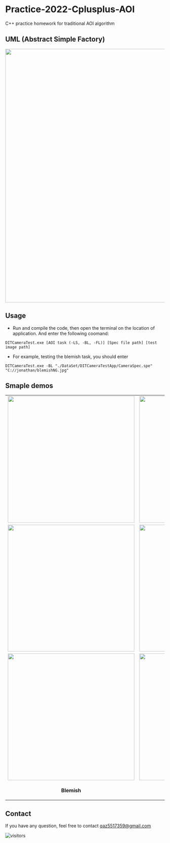 # Practice-2022-Cplusplus-AOI
C++ practice homework for traditional AOI algorithm

## UML (Abstract Simple Factory)  
<img src = "https://i.imgur.com/c2PE5cU.png" width="800">

## Usage  
  - Run and compile the code, then open the terminal on the location of application. And enter the following coomand:  
  ```
  DITCameraTest.exe [AOI task (-LS, -BL, -FL)] [Spec file path] [test image path]
  ```
  
  - For example, testing the blemish task, you should enter
  ```
  DITCameraTest.exe -BL "./DataSet/DITCameraTestApp/CameraSpec.spe" "C://jonathan/blemishNG.jpg"
  ```

## Smaple demos  

<table>
  <tr>
    <td> <img src = "https://i.imgur.com/8xvJlB5.jpg" width="400"> </td>
    <td> <img src = "https://i.imgur.com/pcpiKVc.jpg" width="400"> </td>
    <td> <img src = "https://i.imgur.com/Rl3p6O2.jpg" width="400"> </td>
  </tr>
  <tr>
    <td> <img src = "https://i.imgur.com/siRczPw.jpg" width="400"> </td>
    <td> <img src = "https://i.imgur.com/YFXkSaE.jpg" width="400"> </td>
    <td> <img src = "https://i.imgur.com/G3Yn4i4.jpg" width="400"> </td>
  </tr>
  <tr>
    <td> <img src = "https://i.imgur.com/xLtGt8k.png" width="400"> </td>
    <td> <img src = "https://i.imgur.com/SkWcKSP.png" width="400"> </td>
    <td> <img src = "https://i.imgur.com/V5XlZsK.png" width="400"> </td>
  </tr>
  <tr>
    <td><p align="center"><b>Blemish</b></p></td>
    <td><p align="center"><b>Shading</b></p></td>
    <td><p align="center"> <b>Flare</b></p></td>
  </tr>
</table>

## Contact
If you have any question, feel free to contact qaz5517359@gmail.com  

![visitors](https://visitor-badge.glitch.me/badge?page_id=cplusplus_homework_github)  
